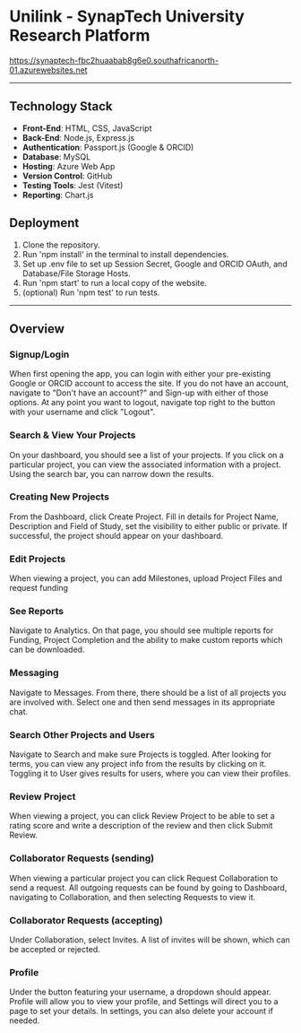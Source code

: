 # Unilink - SynapTech University Research Platform

https://synaptech-fbc2huaabab8g6e0.southafricanorth-01.azurewebsites.net

---
## Technology Stack
- **Front-End**: HTML, CSS, JavaScript
- **Back-End**: Node.js, Express.js
- **Authentication**: Passport.js (Google & ORCID)
- **Database**: MySQL
- **Hosting**: Azure Web App
- **Version Control**: GitHub
- **Testing Tools**: Jest (Vitest)
- **Reporting**: Chart.js

## Deployment
1. Clone the repository.
2. Run 'npm install' in the terminal to install dependencies.
3. Set up .env file to set up Session Secret, Google and ORCID OAuth, and Database/File Storage Hosts.
4. Run 'npm start' to run a local copy of the website. 
5. (optional) Run 'npm test' to run tests.
---
## Overview 
### Signup/Login
When first opening the app, you can login with either your pre-existing Google or ORCID account to access the site. If you do not have an account, navigate to "Don't have an account?" and Sign-up with either of those options. At any point you want to logout, navigate top right to the button with your username and click "Logout".

### Search & View Your Projects
On your dashboard, you should see a list of your projects. If you click on a particular project, you can view the associated information with a project. Using the search bar, you can narrow down the results.

### Creating New Projects
From the Dashboard, click Create Project. Fill in details for Project Name, Description and Field of Study, set the visibility to either public or private. If successful, the project should appear on your dashboard.

### Edit Projects
When viewing a project, you can add Milestones, upload Project Files and request funding

### See Reports
Navigate to Analytics. On that page, you should see multiple reports for Funding, Project Completion and the ability to make custom reports which can be downloaded.

### Messaging
Navigate to Messages. From there, there should be a list of all projects you are involved with. Select one and then send messages in its appropriate chat.

### Search Other Projects and Users
Navigate to Search and make sure Projects is toggled. After looking for terms, you can view any project info from the results by clicking on it. Toggling it to User gives results for users, where you can view their profiles.

### Review Project
When viewing a project, you can click Review Project to be able to set a rating score and write a description of the review and then click Submit Review.

### Collaborator Requests (sending)
When viewing a particular project you can click Request Collaboration to send a request. All outgoing requests can be found by going to Dashboard, navigating to Collaboration, and then selecting Requests to view it.

### Collaborator Requests (accepting)
Under Collaboration, select Invites. A list of invites will be shown, which can be accepted or rejected.

### Profile
Under the button featuring your username, a dropdown should appear. Profile will allow you to view your profile, and Settings will direct you to a page to set your details. In settings, you can also delete your account if needed.
